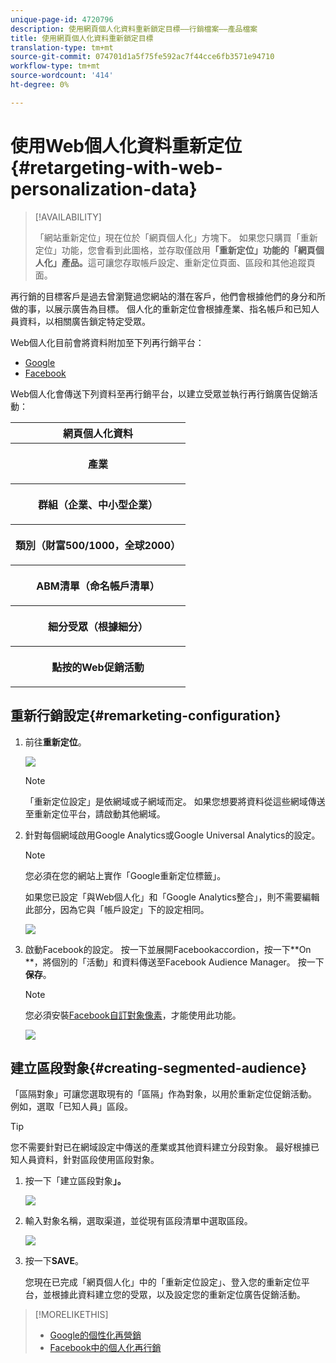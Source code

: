 ```yaml
---
unique-page-id: 4720796
description: 使用網頁個人化資料重新鎖定目標——行銷檔案——產品檔案
title: 使用網頁個人化資料重新鎖定目標
translation-type: tm+mt
source-git-commit: 074701d1a5f75fe592ac7f44cce6fb3571e94710
workflow-type: tm+mt
source-wordcount: '414'
ht-degree: 0%

---
```



# 使用Web個人化資料重新定位{#retargeting-with-web-personalization-data}

>[!AVAILABILITY]
>
>
>「網站重新定位」現在位於「網頁個人化」方塊下。 如果您只購買「重新定位」功能，您會看到此圖格，並存取僅啟用&#x200B;**「重新定位」功能的「網頁個人化」產品。**&#x200B;這可讓您存取帳戶設定、重新定位頁面、區段和其他追蹤頁面。

再行銷的目標客戶是過去曾瀏覽過您網站的潛在客戶，他們會根據他們的身分和所做的事，以展示廣告為目標。 個人化的重新定位會根據產業、指名帳戶和已知人員資料，以相關廣告鎖定特定受眾。

Web個人化目前會將資料附加至下列再行銷平台：

* [Google](personalized-remarketing-in-google.md)
* [Facebook](personalized-remarketing-in-facebook.md)

Web個人化會傳送下列資料至再行銷平台，以建立受眾並執行再行銷廣告促銷活動：

<table> 
 <tbody> 
  <tr> 
   <th colspan="1">網頁個人化資料</th> 
  </tr> 
  <tr> 
   <th><p>產業</p></th> 
  </tr> 
  <tr> 
   <th><p>群組（企業、中小型企業）</p></th> 
  </tr> 
  <tr> 
   <th><p>類別（財富500/1000，全球2000）</p></th> 
  </tr> 
  <tr> 
   <th><p>ABM清單（命名帳戶清單）</p></th> 
  </tr> 
  <tr> 
   <th><p>細分受眾（根據細分）</p></th> 
  </tr> 
  <tr> 
   <th><p>點按的Web促銷活動</p></th> 
  </tr> 
 </tbody> 
</table>

## 重新行銷設定{#remarketing-configuration}

1. 前往&#x200B;**重新定位**。

   ![](assets/one.png)

   >[!NOTE]
   >
   >「重新定位設定」是依網域或子網域而定。 如果您想要將資料從這些網域傳送至重新定位平台，請啟動其他網域。

1. 針對每個網域啟用Google Analytics或Google Universal Analytics的設定。

   >[!NOTE]
   >
   >您必須在您的網站上實作「Google重新定位標籤」。
   >
   >
   >如果您已設定「與Web個人化」和「Google Analytics整合」，則不需要編輯此部分，因為它與「帳戶設定」下的設定相同。

   ![](assets/two.png)

1. 啟動Facebook的設定。 按一下並展開Facebookaccordion，按一下**On **，將個別的「活動」和資料傳送至Facebook Audience Manager。 按一下&#x200B;**保存**。

   >[!NOTE]
   >
   >您必須安裝[Facebook自訂對象像素](https://developers.facebook.com/docs/ads-for-websites/website-custom-audiences/getting-started#install-the-pixel)，才能使用此功能。

   ![](assets/three.png)

## 建立區段對象{#creating-segmented-audience}

「區隔對象」可讓您選取現有的「區隔」作為對象，以用於重新定位促銷活動。 例如，選取「已知人員」區段。

>[!TIP]
>
>您不需要針對已在網域設定中傳送的產業或其他資料建立分段對象。 最好根據已知人員資料，針對區段使用區段對象。

1. 按一下「建立區段對象&#x200B;**」。**

   ![](assets/image2015-1-15-16-3a36-3a38.png)

1. 輸入對象名稱，選取渠道，並從現有區段清單中選取區段。

   ![](assets/image2015-1-15-16-3a40-3a17.png)

1. 按一下&#x200B;**SAVE**。

   您現在已完成「網頁個人化」中的「重新定位設定」、登入您的重新定位平台，並根據此資料建立您的受眾，以及設定您的重新定位廣告促銷活動。

>[!MORELIKETHIS]
>
>* [Google的個性化再營銷](personalized-remarketing-in-google.md)
>* [Facebook中的個人化再行銷](personalized-remarketing-in-facebook.md)

